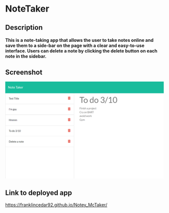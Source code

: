 # NoteTaker

## Description
#### This is a note-taking app that allows the user to take notes online and save them to a side-bar on the page with a clear and easy-to-use interface. Users can delete a note by clicking the delete button on each note in the sidebar.

## Screenshot
![Screenshot](/Develop/public/assets/NoteTaker.png)

## Link to deployed app
https://franklincedar92.github.io/Notey_McTaker/

